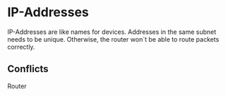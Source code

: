# IP-Addresses

IP-Addresses are like names for devices. Addresses in the same subnet needs to be unique. Otherwise, the router won´t be able to route packets correctly. 

## Conflicts
Router 
